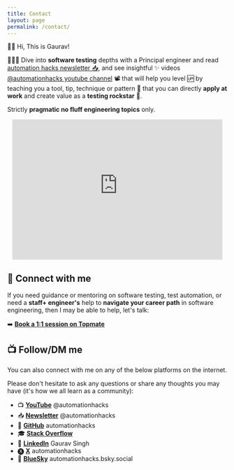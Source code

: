 ```yaml
---
title: Contact
layout: page
permalink: /contact/
---
```


👋🏼 Hi, This is Gaurav!

🏊🏻‍♀️️ Dive into **software testing** depths with a Principal engineer and read [automation hacks newsletter 📥](https://newsletter.automationhacks.io/), and see insightful ✨ videos [@automationhacks youtube channel](https://www.youtube.com/@automationhacks) 📽️ that will help you level 🆙 by teaching you a tool, tip, technique or pattern 🚀 that you can directly **apply at work** and create value as a **testing rockstar** 🎸.

Strictly **pragmatic no fluff engineering topics** only.

<div style="display: flex; justify-content: center;">
  <iframe src="https://automationhacks.substack.com/embed" width="480" height="320" style="border:1px solid #EEE; background:white; max-width: 100%;" frameborder="0" scrolling="no"></iframe>
</div>

## 🚀 Connect with me

If you need guidance or mentoring on software testing, test automation, or need a **staff+ engineer's** help to **navigate your career path** in software engineering, then I may be able to help, let's talk:

➡️ [**Book a 1:1 session on Topmate**](https://topmate.io/automationhacks/)

## 📺 Follow/DM me

You can also connect with me on any of the below platforms on the internet.

Please don't hesitate to ask any questions or share any thoughts you may have (it's how we all learn as a community):

- 📺 [**YouTube**](https://newsletter.automationhacks.io/) @automationhacks
- 📥 [**Newsletter**](https://newsletter.automationhacks.io/) @automationhacks
- 🥷 [**GitHub**](https://github.com/automationhacks) automationhacks
- 🎓 [**Stack Overflow**](https://stackoverflow.com/users/5336432/gaurav-singh)  
- 🔗 [**LinkedIn**](https://www.linkedin.com/in/automationhacks/) Gaurav Singh  
- 🅧 [**X**](https://x.com/automationhacks) automationhacks
- 🦋 [**BlueSky**](https://bsky.app/profile/automationhacks.bsky.social) automationhacks.bsky.social
